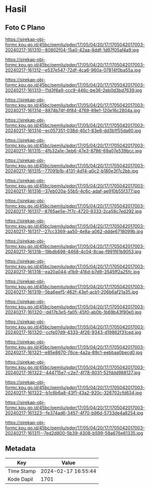 # Hasil

## Foto C Plano

https://sirekap-obj-formc.kpu.go.id/45bc/pemilu/pdpr/17/05/04/20/17/1705042017003-20240217-161310--80802f04-15a0-42aa-8ddf-1d97f05af4a9.jpg

https://sirekap-obj-formc.kpu.go.id/45bc/pemilu/pdpr/17/05/04/20/17/1705042017003-20240217-161312--e537e547-72df-4ca6-960a-07814f0ba55a.jpg

https://sirekap-obj-formc.kpu.go.id/45bc/pemilu/pdpr/17/05/04/20/17/1705042017003-20240217-161313--11d3f6a9-ccc9-446c-be36-2eb0d3bd7639.jpg

https://sirekap-obj-formc.kpu.go.id/45bc/pemilu/pdpr/17/05/04/20/17/1705042017003-20240217-161314--8874b74f-6f84-4769-89e1-120e16c2804a.jpg

https://sirekap-obj-formc.kpu.go.id/45bc/pemilu/pdpr/17/05/04/20/17/1705042017003-20240217-161314--ec057351-038d-40c1-83e6-dd3b1f55da60.jpg

https://sirekap-obj-formc.kpu.go.id/45bc/pemilu/pdpr/17/05/04/20/17/1705042017003-20240217-161315--4fb32a1e-3eb6-47e3-8786-69a07e539bcc.jpg

https://sirekap-obj-formc.kpu.go.id/45bc/pemilu/pdpr/17/05/04/20/17/1705042017003-20240217-161315--77091b1b-4131-4d14-a0c2-b180e3f7c2bb.jpg

https://sirekap-obj-formc.kpu.go.id/45bc/pemilu/pdpr/17/05/04/20/17/1705042017003-20240217-161316--37eb020a-55b5-4c6c-adaf-ae910b55f377.jpg

https://sirekap-obj-formc.kpu.go.id/45bc/pemilu/pdpr/17/05/04/20/17/1705042017003-20240217-161317--8765ae5e-7f7c-4720-8333-2ca58c7ed292.jpg

https://sirekap-obj-formc.kpu.go.id/45bc/pemilu/pdpr/17/05/04/20/17/1705042017003-20240217-161317--27cc3369-aa50-4e8a-a062-ddde6718099b.jpg

https://sirekap-obj-formc.kpu.go.id/45bc/pemilu/pdpr/17/05/04/20/17/1705042017003-20240217-161318--19bdb698-4468-4c04-8cae-f991f61b9053.jpg

https://sirekap-obj-formc.kpu.go.id/45bc/pemilu/pdpr/17/05/04/20/17/1705042017003-20240217-161318--ea20a044-d1b9-416d-b7d9-3545ff2a25fc.jpg

https://sirekap-obj-formc.kpu.go.id/45bc/pemilu/pdpr/17/05/04/20/17/1705042017003-20240217-161319--5ba6eef5-462f-43ef-acb1-206b6af21a35.jpg

https://sirekap-obj-formc.kpu.go.id/45bc/pemilu/pdpr/17/05/04/20/17/1705042017003-20240217-161320--d417b3e5-fa05-45f0-ab0b-1b69b43f90e0.jpg

https://sirekap-obj-formc.kpu.go.id/45bc/pemilu/pdpr/17/05/04/20/17/1705042017003-20240217-161320--ccfe07d9-4333-4f26-9343-d19862f31ced.jpg

https://sirekap-obj-formc.kpu.go.id/45bc/pemilu/pdpr/17/05/04/20/17/1705042017003-20240217-161321--e85e8670-76ce-4a2a-89c1-eebbaa0becd0.jpg

https://sirekap-obj-formc.kpu.go.id/45bc/pemilu/pdpr/17/05/04/20/17/1705042017003-20240217-161322--444715e7-c2e7-4f78-8031-52fddd988127.jpg

https://sirekap-obj-formc.kpu.go.id/45bc/pemilu/pdpr/17/05/04/20/17/1705042017003-20240217-161322--b1c6b6a8-43f1-43a2-920c-326702cfd634.jpg

https://sirekap-obj-formc.kpu.go.id/45bc/pemilu/pdpr/17/05/04/20/17/1705042017003-20240217-161323--fe374ad6-3457-4f70-b96d-5733de4a8254.jpg

https://sirekap-obj-formc.kpu.go.id/45bc/pemilu/pdpr/17/05/04/20/17/1705042017003-20240217-161311--7ed2d800-5b39-4308-b599-58a676e61335.jpg


## Metadata

| Key        | Value               |
| ---------- | ------------------- |
| Time Stamp | 2024-02-17 16:55:44 |
| Kode Dapil | 1701                |



